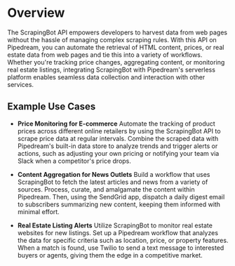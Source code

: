 # Overview

The ScrapingBot API empowers developers to harvest data from web pages without the hassle of managing complex scraping rules. With this API on Pipedream, you can automate the retrieval of HTML content, prices, or real estate data from web pages and tie this into a variety of workflows. Whether you're tracking price changes, aggregating content, or monitoring real estate listings, integrating ScrapingBot with Pipedream's serverless platform enables seamless data collection and interaction with other services.

## Example Use Cases

- **Price Monitoring for E-commerce**
  Automate the tracking of product prices across different online retailers by using the ScrapingBot API to scrape price data at regular intervals. Combine the scraped data with Pipedream's built-in data store to analyze trends and trigger alerts or actions, such as adjusting your own pricing or notifying your team via Slack when a competitor's price drops.

- **Content Aggregation for News Outlets**
  Build a workflow that uses ScrapingBot to fetch the latest articles and news from a variety of sources. Process, curate, and amalgamate the content within Pipedream. Then, using the SendGrid app, dispatch a daily digest email to subscribers summarizing new content, keeping them informed with minimal effort.

- **Real Estate Listing Alerts**
  Utilize ScrapingBot to monitor real estate websites for new listings. Set up a Pipedream workflow that analyzes the data for specific criteria such as location, price, or property features. When a match is found, use Twilio to send a text message to interested buyers or agents, giving them the edge in a competitive market.
